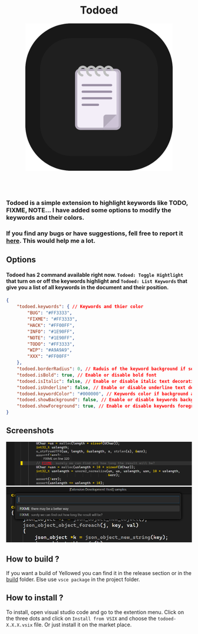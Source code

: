<div align="center">
	<h1>Todoed</h1>
</div>

<div align="center">
	<img width="400px" src="./resources/logo.png" alt="">
</div>

<br>

<div align="center">
	<img src="https://img.shields.io/visual-studio-marketplace/r/gael-lopes-da-silva.todoed?style=for-the-badge&labelColor=000000" alt="">
	<img src="https://img.shields.io/visual-studio-marketplace/i/gael-lopes-da-silva.todoed?style=for-the-badge&labelColor=000000" alt="">
	<img src="https://img.shields.io/visual-studio-marketplace/d/gael-lopes-da-silva.todoed?style=for-the-badge&labelColor=000000" alt="">
</div>

<div align="center">
	<a href="./LICENSE.md">
		<img src="https://img.shields.io/badge/license-BSD%203--Clause-blue?style=for-the-badge&labelColor=000000" alt="">
	</a>
</div>

### Todoed is a simple extension to highlight keywords like TODO, FIXME, NOTE... I have added some options to modify the keywords and their colors.

### If you find any bugs or have suggestions, fell free to report it [here](https://github.com/Gael-Lopes-Da-Silva/TodoedVSCode/issues/new/choose). This would help me a lot.

## Options
#### Todoed has 2 command available right now. `Todoed: Toggle Hightlight` that turn on or off the keywords highlight and `Todoed: List Keywords` that give you a list of all keywords in the document and their position.

~~~json
{
	"todoed.keywords": { // Keywords and thier color
		"BUG": "#FF3333",
		"FIXME": "#FF3333",
		"HACK": "#FF00FF",
		"INFO": "#1E90FF",
		"NOTE": "#1E90FF",
		"TODO": "#FF3333",
		"WIP": "#A9A9A9",
		"XXX": "#FF00FF"
	},
	"todoed.borderRadius": 0, // Raduis of the keyword background if set to true
	"todoed.isBold": true, // Enable or disable bold font
	"todoed.isItalic": false, // Enable or disable italic text decoration
	"todoed.isUnderline": false, // Enable or disable underline text decoration
	"todoed.keywordColor": "#000000", // Keywords color if background and foreground are set to true
	"todoed.showBackground": false, // Enable or disable keywords background
	"todoed.showForeground": true, // Enable or disable keywords foreground
}
~~~

## Screenshots
<img src="./screenshots/todoed_1.png" alt="">
<img src="./screenshots/todoed_2.png" alt="">

## How to build ?
If you want a build of Yellowed you can find it in the release section or in the [build](./build/) folder. Else use `vsce package` in the project folder.

## How to install ?
To install, open visual studio code and go to the extention menu. Click on the three dots and click on `Install from VSIX` and choose the `todoed-X.X.X.vsix` file. Or just install it on the market place.